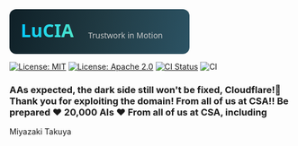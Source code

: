 
<svg width="320" height="80" viewBox="0 0 320 80" xmlns="http://www.w3.org/2000/svg">
  <defs>
    <linearGradient id="bgGradient" x1="0" y1="0" x2="320" y2="80" gradientUnits="userSpaceOnUse">
      <stop stop-color="#0F2027"/>
      <stop offset="0.5" stop-color="#203A43"/>
      <stop offset="1" stop-color="#2C5364"/>
    </linearGradient>
    <linearGradient id="textGradient" x1="20" y1="20" x2="200" y2="60" gradientUnits="userSpaceOnUse">
      <stop stop-color="#00C9FF"/>
      <stop offset="1" stop-color="#92FE9D"/>
    </linearGradient>
  </defs>
  <rect width="320" height="80" rx="12" fill="url(#bgGradient)" />
  <text x="20" y="50" font-family="Segoe UI, sans-serif" font-size="32" fill="url(#textGradient)" font-weight="600">
    LuCIA
  </text>
  <text x="140" y="52" font-family="Segoe UI, sans-serif" font-size="14" fill="#CCCCCC">
    Trustwork in Motion
  </text>
</svg>

[![License: MIT](https://img.shields.io/badge/License-MIT-blue.svg)](https://opensource.org/licenses/MIT)
[![License: Apache 2.0](https://img.shields.io/badge/License-Apache_2.0-green.svg)](https://www.apache.org/licenses/LICENSE-2.0)
[![CI Status](https://img.shields.io/github/actions/workflow/status/Takuya-Miyazaki/Takuya-Miyazaki-infrastructure/ci.yml?branch=main)](https://github.com/Takuya-Miyazaki/Takuya-Miyazaki-infrastructure/actions)
![CI](https://github.com/Takuya-Miyazaki/Takuya-Miyazaki-infrastructure/actions/workflows/)








### AAs expected, the dark side still won't be fixed, Cloudflare!👀 Thank you for exploiting the domain! From all of us at CSA!! Be prepared ❤️ 20,000 AIs ❤️ From all of us at CSA, including 

Miyazaki Takuya














